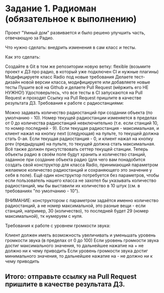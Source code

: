 # Задание 1. Радиоман (обязательное к выполнению)
Проект "Умный дом" развивается и было решено улучшить часть, отвечающую за Радио.

Что нужно сделать: внедрить изменения в сам класс и тесты.

Как это сделать:

Создайте в Git в том же репозитории новую ветку: flexible (возьмите проект к ДЗ про радио, в который уже подключен CI и нужные плагины)
Модифицируете класс Radio под новые требования
Делаете тест-дизайн новой версии класса, модифицируете или добавляете новые тесты
Пушите всё на Github и делаете Pull Request (мёржить его НЕ НУЖНО!)
Удостоверьтесь, что все тесты в CI запускаются на Pull Request и проходят
Ссылку на Pull Request пришлите в качестве результата ДЗ.
Требования к работе с радиостанциями:

Можно задавать количество радиостанций при создании объекта (по умолчанию - 10).
Номер текущей радиостанции изменяется в пределах от 0 до количества радиостанций невключительно (т.е. если станций 10, то номер последней - 9).
Если текущая радиостанция - максимальная, и клиент нажал на кнопку next (следующая) на пульте, то текущей должна стать 0-ая.
Если текущая радиостанция - 0, и клиент нажал на кнопку prev (предыдущая) на пульте, то текущей должна стать максимальная.
Всё также должен присутствовать сеттер текущей станции.
Теперь объекты радио в своём поле будут хранить и количество станций, заданное при создание объекта радио (для чего вам понадобится создать свой конструктор для класса Radio, принимающий параметром желаемое количество радиостанций и сохраняющего это значение у себя в поле). Ещё один конструктор потребуется без параметров, чтобы если пользователь нашего класса не захотел бы указывать количество радиостанций, мы бы выставили их количество в 10 штук (см. в требованиях "по умолчанию - 10").

ВНИМАНИЕ: конструктором с параметром задаётся именно количество радиостанций, а не номер максимальной, это разные вещи - если станций, например, 30 (количество), то последней будет 29 (номер максимальной), тк нумеруем с нуля.

Требования к работе с уровнем громкости звука:

Клиент должен иметь возможность увеличивать и уменьшать уровень громкости звука (в пределах от 0 до 100) Если уровень громкости звука достиг максимального значения, то дальнейшее нажатие на + не должно ни к чему приводить Если уровень громкости звука достиг минимального значения, то дальнейшее нажатие на - не должно ни к чему приводить

## Итого: отправьте ссылку на Pull Request пришлите в качестве результата ДЗ.

